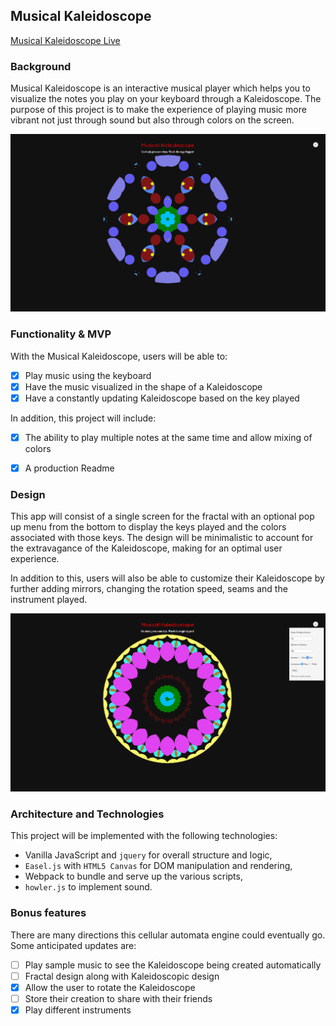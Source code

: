 ## Musical Kaleidoscope

[Musical Kaleidoscope Live][live]

### Background

Musical Kaleidoscope is an interactive musical player which helps you to visualize the notes you  play on your keyboard through a Kaleidoscope. The purpose of this project is to make the experience of playing music more vibrant not just through sound but also through colors on the screen.

![splash]

### Functionality & MVP  

With the Musical Kaleidoscope, users will be able to:

- [x] Play music using the keyboard
- [x] Have the music visualized in the shape of a Kaleidoscope
- [x] Have a constantly updating Kaleidoscope based on the key played

In addition, this project will include:

- [x] The ability to play multiple notes at the same time and allow mixing of colors
- [x] A production Readme


### Design

This app will consist of a single screen for the fractal with an optional pop up menu from the bottom to display the keys played and the colors associated with those keys. The design will be minimalistic to account for the extravagance of the Kaleidoscope, making for an optimal user experience.

In addition to this, users will also be able to customize their Kaleidoscope by further adding mirrors, changing the rotation speed, seams and the instrument played.

![controls]

### Architecture and Technologies

This project will be implemented with the following technologies:

- Vanilla JavaScript and `jquery` for overall structure and logic,
- `Easel.js` with `HTML5 Canvas` for DOM manipulation and rendering,
- Webpack to bundle and serve up the various scripts,
- `howler.js` to implement sound.


### Bonus features

There are many directions this cellular automata engine could eventually go. Some anticipated updates are:

- [ ] Play sample music to see the Kaleidoscope being created automatically
- [ ] Fractal design along with Kaleidoscopic design
- [x] Allow the user to rotate the Kaleidoscope
- [ ] Store their creation to share with their friends
- [x] Play different instruments

[live]: https://shaurya157.github.io/MusicalKaleidoscope/
[splash]: ./assets/screenshots/example1.png
[controls]: ./assets/screenshots/example2.png
